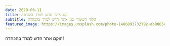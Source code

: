 ```yaml
---
date: 2020-06-11
title: קם אתר חדש למרד בהכחדה
subtitle: הקוד השומרי בנו אתר חדש למרד בהכחדה
featured_image: https://images.unsplash.com/photo-1486893732792-ab0085cb2d43?w=1560&h=940&fit=crop
---
```


הוקם אתר חדש למרד בהכחדה!
